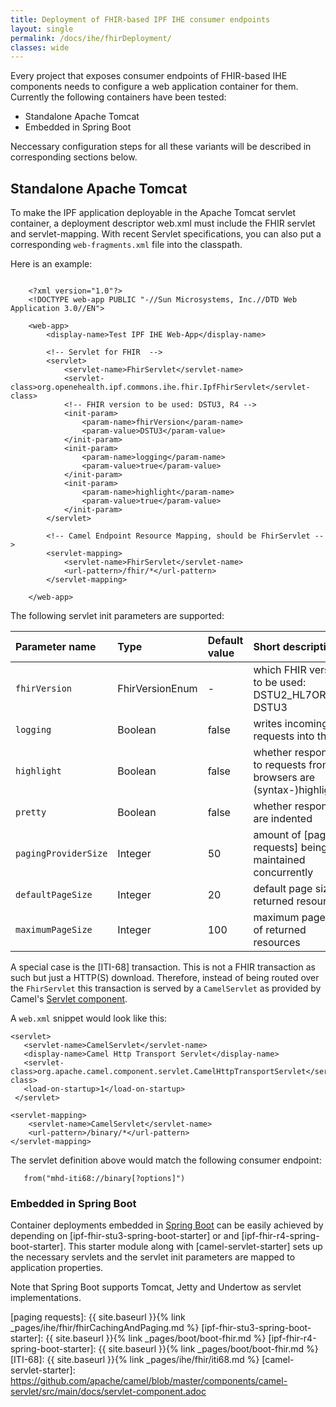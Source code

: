 ```yaml
---
title: Deployment of FHIR-based IPF IHE consumer endpoints
layout: single
permalink: /docs/ihe/fhirDeployment/
classes: wide
---
```


Every project that exposes consumer endpoints of FHIR-based IHE components needs to configure a web application
container for them. Currently the following containers have been tested:

* Standalone Apache Tomcat
* Embedded in Spring Boot

Neccessary configuration steps for all these variants will be described in corresponding sections below.

## Standalone Apache Tomcat

To make the IPF application deployable in the Apache Tomcat servlet container, a deployment descriptor web.xml
must include the FHIR servlet and servlet-mapping. With recent Servlet specifications, you can also put
a corresponding `web-fragments.xml` file into the classpath.

Here is an example:

```

    <?xml version="1.0"?>
    <!DOCTYPE web-app PUBLIC "-//Sun Microsystems, Inc.//DTD Web Application 3.0//EN">

    <web-app>
        <display-name>Test IPF IHE Web-App</display-name>

        <!-- Servlet for FHIR  -->
        <servlet>
            <servlet-name>FhirServlet</servlet-name>
            <servlet-class>org.openehealth.ipf.commons.ihe.fhir.IpfFhirServlet</servlet-class>
            <!-- FHIR version to be used: DSTU3, R4 -->
            <init-param>
                <param-name>fhirVersion</param-name>
                <param-value>DSTU3</param-value>
            </init-param>
            <init-param>
                <param-name>logging</param-name>
                <param-value>true</param-value>
            </init-param>
            <init-param>
                <param-name>highlight</param-name>
                <param-value>true</param-value>
            </init-param>
        </servlet>
    
        <!-- Camel Endpoint Resource Mapping, should be FhirServlet -->
        <servlet-mapping>
            <servlet-name>FhirServlet</servlet-name>
            <url-pattern>/fhir/*</url-pattern>
        </servlet-mapping>
    
    </web-app>

```


The following servlet init parameters are supported:

| Parameter name       | Type            | Default value | Short description                                                                    |
|:---------------------|:----------------|:--------------|:-------------------------------------------------------------------------------------|
| `fhirVersion`        | FhirVersionEnum | -             | which FHIR version to be used: DSTU2_HL7ORG or DSTU3 |
| `logging`            | Boolean         | false         | writes incoming requests into the log |
| `highlight`          | Boolean         | false         | whether responses to requests from browsers are (syntax-)highlighted |
| `pretty`             | Boolean         | false         | whether responses are indented |
| `pagingProviderSize` | Integer         | 50            | amount of [paging requests] being maintained concurrently |
| `defaultPageSize`    | Integer         | 20            | default page size of returned resources |
| `maximumPageSize`    | Integer         | 100           | maximum page size of returned resources |


A special case is the [ITI-68] transaction. This is not a FHIR
transaction as such but just a HTTP(S) download. Therefore, instead of being routed over the `FhirServlet`
this transaction is served by a `CamelServlet` as provided by Camel's [Servlet component](https://camel.apache.org/servlet.html).

A `web.xml` snippet would look like this:

```
<servlet>
   <servlet-name>CamelServlet</servlet-name>
   <display-name>Camel Http Transport Servlet</display-name>
   <servlet-class>org.apache.camel.component.servlet.CamelHttpTransportServlet</servlet-class>
   <load-on-startup>1</load-on-startup>
 </servlet>

<servlet-mapping>
    <servlet-name>CamelServlet</servlet-name>
    <url-pattern>/binary/*</url-pattern>
</servlet-mapping>

```

The servlet definition above would match the following consumer endpoint:

```
   from("mhd-iti68://binary[?options]")
```


### Embedded in Spring Boot

Container deployments embedded in [Spring Boot](https://docs.spring.io/spring-boot/docs/current/reference/html/howto.html#howto-embedded-web-servers)
can be easily achieved by depending on [ipf-fhir-stu3-spring-boot-starter] or
and [ipf-fhir-r4-spring-boot-starter].
This starter module along with [camel-servlet-starter] sets up the necessary servlets and the servlet init parameters are mapped to
application properties.

Note that Spring Boot supports Tomcat, Jetty and Undertow as servlet implementations.


[paging requests]: {{ site.baseurl }}{% link _pages/ihe/fhir/fhirCachingAndPaging.md %}
[ipf-fhir-stu3-spring-boot-starter]: {{ site.baseurl }}{% link _pages/boot/boot-fhir.md %}
[ipf-fhir-r4-spring-boot-starter]: {{ site.baseurl }}{% link _pages/boot/boot-fhir.md %}
[ITI-68]: {{ site.baseurl }}{% link _pages/ihe/fhir/iti68.md %}
[camel-servlet-starter]: https://github.com/apache/camel/blob/master/components/camel-servlet/src/main/docs/servlet-component.adoc